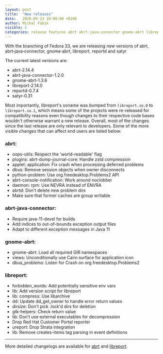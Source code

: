 ```yaml
---
layout: post
title:  "New releases"
date:   2020-09-23 10:00:00 +0100
author: Michal Fabík
visible: 1
categories: release features abrt abrt-java-connector gnome-abrt libreport satyr retrace-server
---
```


With the branching of Fedora 33, we are releasing new versions of abrt, abrt&#8209;java&#8209;connector, gnome&#8209;abrt, libreport, reportd and satyr

The current latest versions are:

+ abrt-2.14.4
+ abrt-java-connector-1.2.0
+ gnome-abrt-1.3.6
+ libreport-2.14.0
+ reportd-0.7.4
+ satyr-0.31

Most importantly, libreport's soname was bumped from `libreport.so.0` to `libreport.so.1`, which means some of the projects were re-released for compatibility reasons even though changes to their respective code bases wouldn't otherwise warrant a new release. Overall, most of the changes since the last release are only relevant to developers. Some of the more visible changes that can affect end users are listed below:  

### abrt:

+ oops-utils: Respect the 'world-readable' flag
+ plugins: abrt-dump-journal-core: Handle zstd compression
+ applet: application: Fix crash when processing deferred problems
+ dbus: Remove session objects when owner disconnects
+ python-problem: Use org.freedesktop.Problems2 API
+ abrt-console-notification: Work around noclobber
+ daemon: rpm: Use NEVRA instead of ENVRA
+ abrtd: Don't delete new problem dirs
+ Make sure that former caches are group writable

### abrt-java-connector:

+ Require java-11-devel for builds
+ Add indices to out-of-bounds exception output files
+ Adapt to different exception messages in Java 11

### gnome-abrt:

+ gnome-abrt: Load all required GIR namespaces
+ views: Unconditionally use Cairo surface for application icon
+ dbus_problems: Listen for Crash on org.freedesktop.Problems2

### libreport:

+ forbidden_words: Add potentially sensitive env vars
+ lib: Add version script for libreport
+ lib: compress: Use libarchive
+ dd: Update dd_get_owner to handle error return values
+ dirsize: Don't pick .lock'd dirs for deletion
+ gtk-helpers: Check return value
+ lib: Don’t use external executables for decompression
+ Drop Red Hat Customer Portal reporter
+ ureport: Drop Strata integration
+ lib: Remove creates-items tag parsing in event definitions

--- 

More detailed changelogs are available for [abrt](https://github.com/abrt/abrt/blob/2.14.4/CHANGELOG.md) and [libreport](https://github.com/abrt/libreport/blob/2.14.0/CHANGELOG.md).
